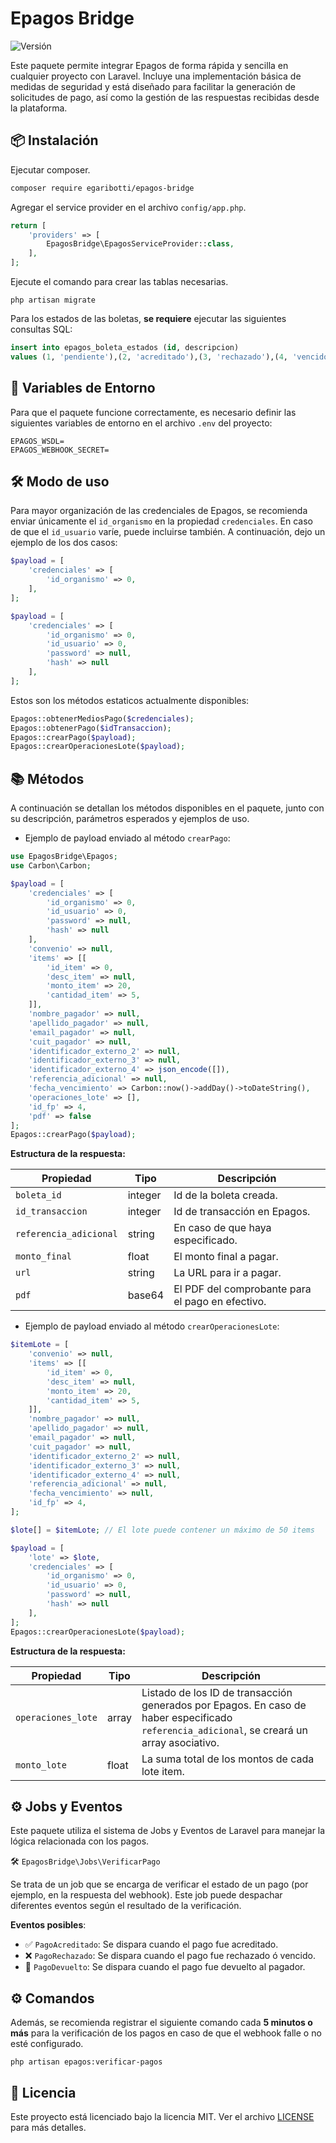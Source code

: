 # Epagos Bridge

![Versión](https://img.shields.io/badge/versión-1.0.26-green.svg)

Este paquete permite integrar Epagos de forma rápida y sencilla en cualquier proyecto con Laravel.
Incluye una implementación básica de medidas de seguridad y está diseñado para facilitar la generación de solicitudes de
pago, así como la gestión de las respuestas recibidas desde la plataforma.

## 📦 Instalación

Ejecutar composer.

```bash
composer require egaribotti/epagos-bridge
```

Agregar el service provider en el archivo `config/app.php`.

```php
return [
    'providers' => [
        EpagosBridge\EpagosServiceProvider::class,
    ],
];
```

Ejecute el comando para crear las tablas necesarias.

```
php artisan migrate
```

Para los estados de las boletas, **se requiere** ejecutar las siguientes consultas SQL:

```sql
insert into epagos_boleta_estados (id, descripcion)
values (1, 'pendiente'),(2, 'acreditado'),(3, 'rechazado'),(4, 'vencido'),(5, 'devuelto');
```

## 🔐 Variables de Entorno

Para que el paquete funcione correctamente, es necesario definir las siguientes variables de entorno en el archivo
`.env` del proyecto:

```env
EPAGOS_WSDL=
EPAGOS_WEBHOOK_SECRET=
```

## 🛠️ Modo de uso

Para mayor organización de las credenciales de Epagos, se recomienda enviar únicamente el `id_organismo` en la propiedad
`credenciales`. En caso de que el `id_usuario` varíe, puede incluirse también. A continuación, dejo un ejemplo de los
dos casos:

```php
$payload = [
    'credenciales' => [
        'id_organismo' => 0,
    ],
];

$payload = [
    'credenciales' => [
        'id_organismo' => 0,
        'id_usuario' => 0,
        'password' => null,
        'hash' => null
    ],
];
```

Estos son los métodos estaticos actualmente disponibles:

```php
Epagos::obtenerMediosPago($credenciales);
Epagos::obtenerPago($idTransaccion);
Epagos::crearPago($payload);
Epagos::crearOperacionesLote($payload);
```

## 📚 Métodos

A continuación se detallan los métodos disponibles en el paquete, junto con su descripción, parámetros esperados y
ejemplos de uso.

- Ejemplo de payload enviado al método `crearPago`:

```php
use EpagosBridge\Epagos;
use Carbon\Carbon;

$payload = [
    'credenciales' => [
        'id_organismo' => 0,
        'id_usuario' => 0,
        'password' => null,
        'hash' => null
    ],
    'convenio' => null,
    'items' => [[
        'id_item' => 0,
        'desc_item' => null,
        'monto_item' => 20,
        'cantidad_item' => 5,
    ]],
    'nombre_pagador' => null,
    'apellido_pagador' => null,
    'email_pagador' => null,
    'cuit_pagador' => null,
    'identificador_externo_2' => null,
    'identificador_externo_3' => null,
    'identificador_externo_4' => json_encode([]),
    'referencia_adicional' => null,
    'fecha_vencimiento' => Carbon::now()->addDay()->toDateString(),
    'operaciones_lote' => [],
    'id_fp' => 4,
    'pdf' => false
];
Epagos::crearPago($payload);
```

**Estructura de la respuesta:**

| Propiedad              | Tipo    | Descripción                                      |
|------------------------|---------|--------------------------------------------------|
| `boleta_id`            | integer | Id de la boleta creada.                          |
| `id_transaccion`       | integer | Id de transacción en Epagos.                     |
| `referencia_adicional` | string  | En caso de que haya especificado.                |
| `monto_final`          | float   | El monto final a pagar.                          |
| `url`                  | string  | La URL para ir a pagar.                          |
| `pdf`                  | base64  | El PDF del comprobante para el pago en efectivo. |

- Ejemplo de payload enviado al método `crearOperacionesLote`:

```php
$itemLote = [
    'convenio' => null,
    'items' => [[
        'id_item' => 0,
        'desc_item' => null,
        'monto_item' => 20,
        'cantidad_item' => 5,
    ]],
    'nombre_pagador' => null,
    'apellido_pagador' => null,
    'email_pagador' => null,
    'cuit_pagador' => null,
    'identificador_externo_2' => null,
    'identificador_externo_3' => null,
    'identificador_externo_4' => null,
    'referencia_adicional' => null,
    'fecha_vencimiento' => null,
    'id_fp' => 4,
];

$lote[] = $itemLote; // El lote puede contener un máximo de 50 items 

$payload = [
    'lote' => $lote,
    'credenciales' => [
        'id_organismo' => 0,
        'id_usuario' => 0,
        'password' => null,
        'hash' => null
    ],
];
Epagos::crearOperacionesLote($payload);
```

**Estructura de la respuesta:**

| Propiedad          | Tipo  | Descripción                                                                                                                                 |
|--------------------|-------|---------------------------------------------------------------------------------------------------------------------------------------------|
| `operaciones_lote` | array | Listado de los ID de transacción generados por Epagos. En caso de haber especificado `referencia_adicional`, se creará un array asociativo. |
| `monto_lote`       | float | La suma total de los montos de cada lote item.                                                                                              |

## ⚙️ Jobs y Eventos

Este paquete utiliza el sistema de Jobs y Eventos de Laravel para manejar la lógica relacionada con los pagos.

🛠️ `EpagosBridge\Jobs\VerificarPago`

Se trata de un job que se encarga de verificar el estado de un pago (por ejemplo, en la respuesta del webhook). Este job
puede despachar diferentes eventos según el resultado de la verificación.

**Eventos posibles**:

- ✅ `PagoAcreditado`: Se dispara cuando el pago fue acreditado.
- ❌ `PagoRechazado`: Se dispara cuando el pago fue rechazado ó vencido.
- 🔄 `PagoDevuelto`: Se dispara cuando el pago fue devuelto al pagador.

## ⚙️ Comandos

Además, se recomienda registrar el siguiente comando cada **5 minutos o más** para la verificación de los pagos en caso de que el webhook falle o no esté configurado.

```
php artisan epagos:verificar-pagos
```

## 📄 Licencia

Este proyecto está licenciado bajo la licencia MIT. Ver el archivo [LICENSE](./LICENSE) para más detalles.
